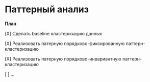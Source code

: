 # Паттерный анализ

**План**

[X] Сделать baseline кластеризацию данных

[X] Реализовать патерную порядково-фиксированную паттерн-кластеризацию

[X] Реализовать патерную порядково-инвариантную паттерн-кластеризацию 

[ ] ...
